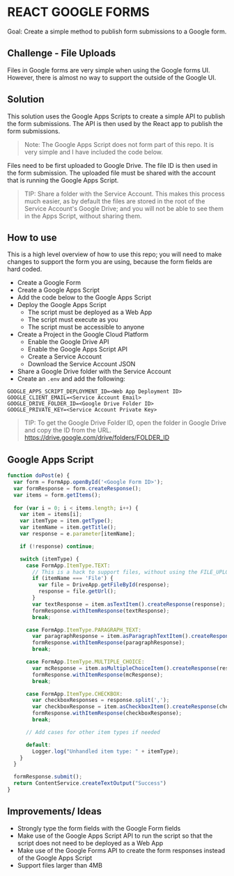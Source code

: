 # REACT GOOGLE FORMS
Goal: Create a simple method to publish form submissions to a Google form.

## Challenge - File Uploads
Files in Google forms are very simple when using the Google forms UI. However, there is almost no way to support the outside of the Google UI.

## Solution
This solution uses the Google Apps Scripts to create a simple API to publish the form submissions. The API is then used by the React app to publish the form submissions.

> Note: The Google Apps Script does not form part of this repo. It is very simple and I have included the code below.

Files need to be first uploaded to Google Drive. The file ID is then used in the form submission. The uploaded file must be shared with the account that is running the Google Apps Script.

> TIP: Share a folder with the Service Account. This makes this process much easier, as by default the files are stored in the root of the Service Account's Google Drive; and you will not be able to see them in the Apps Script, without sharing them.

## How to use
This is a high level overview of how to use this repo; you will need to make changes to support the form you are using, because the form fields are hard coded.

- Create a Google Form
- Create a Google Apps Script
- Add the code below to the Google Apps Script
- Deploy the Google Apps Script
  - The script must be deployed as a Web App
  - The script must execute as you
  - The script must be accessible to anyone
- Create a Project in the Google Cloud Platform
  - Enable the Google Drive API
  - Enable the Google Apps Script API
  - Create a Service Account
  - Download the Service Account JSON
- Share a Google Drive folder with the Service Account
- Create an `.env` and add the following:

```
GOOGLE_APPS_SCRIPT_DEPLOYMENT_ID=<Web App Deployment ID>
GOOGLE_CLIENT_EMAIL=<Service Account Email>
GOOGLE_DRIVE_FOLDER_ID=<Google Drive Folder ID>
GOOGLE_PRIVATE_KEY=<Service Account Private Key>
```

> TIP: To get the Google Drive Folder ID, open the folder in Google Drive and copy the ID from the URL. https://drive.google.com/drive/folders/FOLDER_ID

## Google Apps Script
```javascript
function doPost(e) {
  var form = FormApp.openById('<Google Form ID>');
  var formResponse = form.createResponse();
  var items = form.getItems();
  
  for (var i = 0; i < items.length; i++) {
    var item = items[i];
    var itemType = item.getType();
    var itemName = item.getTitle();
    var response = e.parameter[itemName];

    if (!response) continue;

    switch (itemType) {
      case FormApp.ItemType.TEXT:
        // This is a hack to support files, without using the FILE_UPLOAD item in the form.
        if (itemName === 'File') {
          var file = DriveApp.getFileById(response);
          response = file.getUrl();
        }
        var textResponse = item.asTextItem().createResponse(response);
        formResponse.withItemResponse(textResponse);
        break;

      case FormApp.ItemType.PARAGRAPH_TEXT:
        var paragraphResponse = item.asParagraphTextItem().createResponse(response);
        formResponse.withItemResponse(paragraphResponse);
        break;

      case FormApp.ItemType.MULTIPLE_CHOICE:
        var mcResponse = item.asMultipleChoiceItem().createResponse(response);
        formResponse.withItemResponse(mcResponse);
        break;

      case FormApp.ItemType.CHECKBOX:
        var checkboxResponses = response.split(',');
        var checkboxResponse = item.asCheckboxItem().createResponse(checkboxResponses);
        formResponse.withItemResponse(checkboxResponse);
        break;

      // Add cases for other item types if needed

      default:
        Logger.log("Unhandled item type: " + itemType);
    }
  }

  formResponse.submit();
  return ContentService.createTextOutput("Success")
}
```

## Improvements/ Ideas
- Strongly type the form fields with the Google Form fields
- Make use of the Google Apps Script API to run the script so that the script does not need to be deployed as a Web App
- Make use of the Google Forms API to create the form responses instead of the Google Apps Script
- Support files larger than 4MB